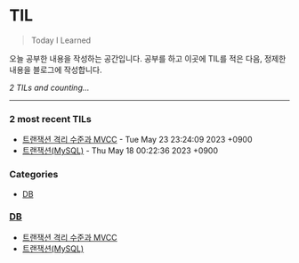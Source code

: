 # TIL
> Today I Learned

오늘 공부한 내용을 작성하는 공간입니다. 공부를 하고 이곳에 TIL를 적은 다음, 정제한 내용을 블로그에 작성합니다.


_2 TILs and counting..._

---

### 2 most recent TILs

- [트랜잭션 격리 수준과 MVCC](DB/Transaction_Isolation_Level.md) - Tue May 23 23:24:09 2023 +0900
- [트랜잭션(MySQL)](DB/Transaction_and_Concurrency_Control.md) - Thu May 18 00:22:36 2023 +0900

### Categories

- [DB](#DB)

### [DB](#DB)
- [트랜잭션 격리 수준과 MVCC](DB/Transaction_Isolation_Level.md)
- [트랜잭션(MySQL)](DB/Transaction_and_Concurrency_Control.md)

[1]: https://simonwillison.net/2020/Apr/20/self-rewriting-readme/
[2]: https://github.com/jbranchaud/til

